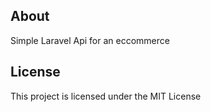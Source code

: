 ## About
Simple Laravel Api for an eccommerce

## License

This project is licensed under the MIT License

